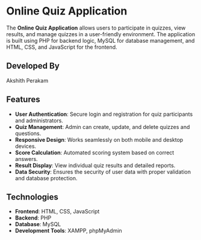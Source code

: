 # Online Quiz Application

The **Online Quiz Application** allows users to participate in quizzes, view results, and manage quizzes in a user-friendly environment. The application is built using PHP for backend logic, MySQL for database management, and HTML, CSS, and JavaScript for the frontend.

## Developed By
Akshith Perakam

## Features
- **User Authentication**: Secure login and registration for quiz participants and administrators.
- **Quiz Management**: Admin can create, update, and delete quizzes and questions.
- **Responsive Design**: Works seamlessly on both mobile and desktop devices.
- **Score Calculation**: Automated scoring system based on correct answers.
- **Result Display**: View individual quiz results and detailed reports.
- **Data Security**: Ensures the security of user data with proper validation and database protection.

## Technologies
- **Frontend**: HTML, CSS, JavaScript
- **Backend**: PHP
- **Database**: MySQL
- **Development Tools**: XAMPP, phpMyAdmin
